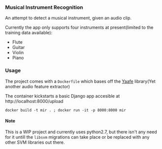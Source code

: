 ### Musical Instrument Recognition
An attempt to detect a musical instrument, given an audio clip. 

Currently the app only supports four instruments at present(limited to the training data available):
* Flute
* Guitar
* Violin
* Piano


### Usage
The project comes with a `Dockerfile` which bases off the [Yaafe] library(Yet another audio feature extractor)

The container kickstarts a basic Django app accesible at http://localhost:8000/upload

`docker build -t mir . ; docker run -it -p 8000:8000 mir`


#### Note
This is a WIP project and currently uses python2.7, but there isn't any need for it untill the `libsvm` migrations can take place or be replaced with any other SVM libraries out there.

[Yaafe]: https://github.com/Yaafe/Yaafe